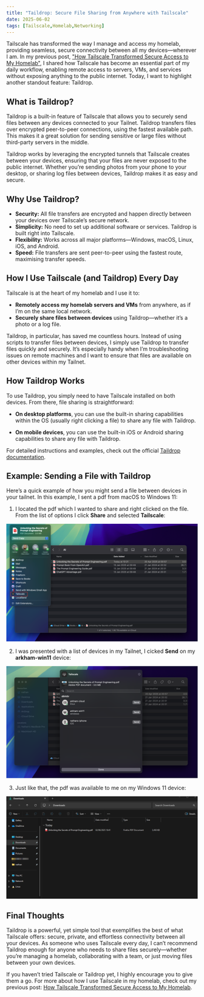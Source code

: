 ```yaml
---
title: "Taildrop: Secure File Sharing from Anywhere with Tailscale"
date: 2025-06-02
tags: [Tailscale,Homelab,Networking]
---
```


Tailscale has transformed the way I manage and access my homelab, providing seamless, secure connectivity between all my devices—wherever I am. In my previous post, ["How Tailscale Transformed Secure Access to My Homelab"](https://blog.autonate.dev/posts/tailscale-homelab/), I shared how Tailscale has become an essential part of my daily workflow, enabling remote access to servers, VMs, and services without exposing anything to the public internet. Today, I want to highlight another standout feature: Taildrop.

## What is Taildrop?

Taildrop is a built-in feature of Tailscale that allows you to securely send files between any devices connected to your Tailnet. Taildrop transfers files over encrypted peer-to-peer connections, using the fastest available path. This makes it a great solution for sending sensitive or large files without third-party servers in the middle.

Taildrop works by leveraging the encrypted tunnels that Tailscale creates between your devices, ensuring that your files are never exposed to the public internet. Whether you’re sending photos from your phone to your desktop, or sharing log files between devices, Taildrop makes it as easy and secure.

## Why Use Taildrop?

- **Security:** All file transfers are encrypted and happen directly between your devices over Tailscale’s secure network.
- **Simplicity:** No need to set up additional software or services. Taildrop is built right into Tailscale.
- **Flexibility:** Works across all major platforms—Windows, macOS, Linux, iOS, and Android.
- **Speed:** File transfers are sent peer-to-peer using the fastest route, maximising transfer speeds.

## How I Use Tailscale (and Taildrop) Every Day

Tailscale is at the heart of my homelab and I use it to:

- **Remotely access my homelab servers and VMs** from anywhere, as if I’m on the same local network.
- **Securely share files between devices** using Taildrop—whether it’s a photo or a log file.

Taildrop, in particular, has saved me countless hours. Instead of using scripts to transfer files between devices, I simply use Taildrop to transfer files quickly and securely. It’s especially handy when I’m troubleshooting issues on remote machines and I want to ensure that files are available on other devices within my Tailnet.

## How Taildrop Works

To use Taildrop, you simply need to have Tailscale installed on both devices. From there, file sharing is straightforward:

- **On desktop platforms**, you can use the built-in sharing capabilities within the OS (usually right clicking a file) to share any file with Taildrop.
  
- **On mobile devices**, you can use the built-in iOS or Android sharing capabilities to share any file with Taildrop.

For detailed instructions and examples, check out the official [Taildrop documentation](https://tailscale.com/kb/1106/taildrop).

## Example: Sending a File with Taildrop

Here’s a quick example of how you might send a file between devices in your tailnet. In this example, I sent a pdf from macOS to Windows 11:

1. I located the pdf which I wanted to share and right clicked on the file. From the list of options I click **Share** and selected **Tailscale**:

![Taildrop macOS 1](../assets/images/blog/2025/2025-01-12-tailscale-homelab/Tailscale%20macOS%201.png)

2. I was presented with a list of devices in my Tailnet, I cicked **Send** on my **arkham-win11** device:

![Taildrop macOS 2](../assets/images/blog/2025/2025-01-12-tailscale-homelab/Tailscale%20macOS%202.png)

3. Just like that, the pdf was available to me on my Windows 11 device:

![Taildrop macOS 2](../assets/images/blog/2025/2025-01-12-tailscale-homelab/Taildrop%20Win11.png)

## Final Thoughts

Taildrop is a powerful, yet simple tool that exemplifies the best of what Tailscale offers: secure, private, and effortless connectivity between all your devices. As someone who uses Tailscale every day, I can’t recommend Taildrop enough for anyone who needs to share files securely—whether you’re managing a homelab, collaborating with a team, or just moving files between your own devices.

If you haven’t tried Tailscale or Taildrop yet, I highly encourage you to give them a go. For more about how I use Tailscale in my homelab, check out my previous post: [How Tailscale Transformed Secure Access to My Homelab](https://blog.autonate.dev/posts/tailscale-homelab/).
